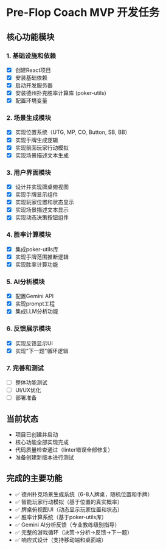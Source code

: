 # Pre-Flop Coach MVP 开发任务

## 核心功能模块

### 1. 基础设施和依赖
- [x] 创建React项目
- [x] 安装基础依赖
- [x] 启动开发服务器
- [x] 安装德州扑克胜率计算库 (poker-utils)
- [x] 配置环境变量

### 2. 场景生成模块
- [x] 实现位置系统（UTG, MP, CO, Button, SB, BB）
- [x] 实现手牌生成逻辑
- [x] 实现前面玩家行动模拟
- [x] 实现场景描述文本生成

### 3. 用户界面模块
- [x] 设计并实现牌桌俯视图
- [x] 实现手牌显示组件
- [x] 实现玩家位置和状态显示
- [x] 实现场景描述文本显示
- [x] 实现动态决策按钮组件

### 4. 胜率计算模块
- [x] 集成poker-utils库
- [x] 实现手牌范围推断逻辑
- [x] 实现胜率计算功能

### 5. AI分析模块
- [x] 配置Gemini API
- [x] 实现prompt工程
- [x] 集成LLM分析功能

### 6. 反馈展示模块
- [x] 实现反馈显示UI
- [x] 实现"下一题"循环逻辑

### 7. 完善和测试
- [ ] 整体功能测试
- [ ] UI/UX优化
- [ ] 部署准备

## 当前状态
- 项目已创建并启动
- 核心功能全部实现完成
- 代码质量检查通过（linter错误全部修复）
- 准备创建新版本进行测试

## 完成的主要功能
- ✅ 德州扑克场景生成系统（6-8人牌桌，随机位置和手牌）
- ✅ 智能玩家行动模拟（基于位置的真实概率）
- ✅ 牌桌俯视图UI（动态显示玩家位置和状态）
- ✅ 胜率计算系统（基于poker-utils库）
- ✅ Gemini AI分析反馈（专业教练级别指导）
- ✅ 完整的游戏循环（决策→分析→反馈→下一题）
- ✅ 响应式设计（支持移动端和桌面端）
